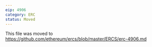 ```yaml
---
eip: 4906
category: ERC
status: Moved
---
```


This file was moved to https://github.com/ethereum/ercs/blob/master/ERCS/erc-4906.md
